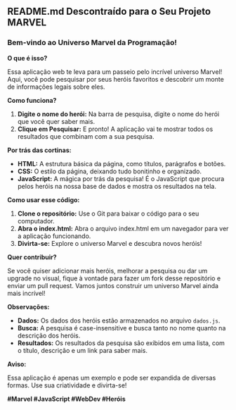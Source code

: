## **README.md Descontraído para o Seu Projeto MARVEL**

### **Bem-vindo ao Universo Marvel da Programação!**

**O que é isso?**

Essa aplicação web te leva para um passeio pelo incrível universo Marvel! Aqui, você pode pesquisar por seus heróis favoritos e descobrir um monte de informações legais sobre eles. 

**Como funciona?**

1. **Digite o nome do herói:** Na barra de pesquisa, digite o nome do herói que você quer saber mais. 
2. **Clique em Pesquisar:** E pronto! A aplicação vai te mostrar todos os resultados que combinam com a sua pesquisa.

**Por trás das cortinas:**

* **HTML:** A estrutura básica da página, como títulos, parágrafos e botões.
* **CSS:** O estilo da página, deixando tudo bonitinho e organizado.
* **JavaScript:** A mágica por trás da pesquisa! É o JavaScript que procura pelos heróis na nossa base de dados e mostra os resultados na tela.

**Como usar esse código:**

1. **Clone o repositório:** Use o Git para baixar o código para o seu computador.
2. **Abra o index.html:** Abra o arquivo index.html em um navegador para ver a aplicação funcionando.
3. **Divirta-se:** Explore o universo Marvel e descubra novos heróis!

**Quer contribuir?**

Se você quiser adicionar mais heróis, melhorar a pesquisa ou dar um upgrade no visual, fique à vontade para fazer um fork desse repositório e enviar um pull request. Vamos juntos construir um universo Marvel ainda mais incrível!

**Observações:**

* **Dados:** Os dados dos heróis estão armazenados no arquivo `dados.js`. 
* **Busca:** A pesquisa é case-insensitive e busca tanto no nome quanto na descrição dos heróis.
* **Resultados:** Os resultados da pesquisa são exibidos em uma lista, com o título, descrição e um link para saber mais.

**Aviso:** 

Essa aplicação é apenas um exemplo e pode ser expandida de diversas formas. Use sua criatividade e divirta-se!

**#Marvel #JavaScript #WebDev #Heróis**


